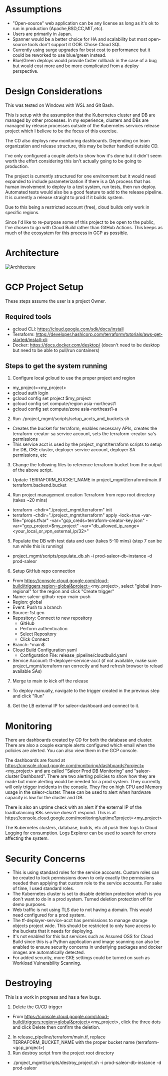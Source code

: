 # Assumptions
- "Open-source" web application can be any license as long as it's ok to run in production (Apache,BSD,CC,MIT,etc).
- Users are primarily in Japan.
- Spanner would be a better choice for HA and scalability but most open-source tools don't support it OOB. Chose Cloud SQL
- Currently using surge upgrades for best cost to performance but it could be reworked to use blue/green instead.
- Blue/Green deploys would provide faster rollback in the case of a bug but would cost more and be more complicated from a deploy perspective.

# Design Considerations
This was tested on Windows with WSL and Git Bash.

This is setup with the assumption that the Kubernetes cluster and DB are managed by other processes.
In my experience, clusters and DBs are managed by release processes outside of the Kubernetes services release project which I believe to be the focus of this exercise.

The CD also deploys new monitoring dashboards. Depending on team organization and release structure, this may be better handled outside CD.

I've only configured a couple alerts to show how it's done but it didn't seem worth the effort considering this isn't actually going to be going to production.

The project is currently structured for one environment but it would need expanded to include parameterization if there is a QA process that has human involvement to deploy to a test system, run tests, then run deploy. Automated tests would also be a good feature to add to the release pipeline. It is currently a release straight to prod if it builds system.

Due to this being a restricted account (free), cloud builds only work in specific regions.

Since I'd like to re-purpose some of this project to be open to the public, I've chosen to go with Cloud Build rather than GitHub Actions. This keeps as much of the ecosystem for this process in GCP as possible.

# Architecture
![Architecture](architecture.drawio.png "Architecture")

# GCP Project Setup
These steps assume the user is a project Owner.

## Required tools
- gcloud CLI: https://cloud.google.com/sdk/docs/install
- Terraform: https://developer.hashicorp.com/terraform/tutorials/aws-get-started/install-cli
- Docker: https://docs.docker.com/desktop/ (doesn't need to be desktop but need to be able to pull/run containers)

## Steps to get the system running
1. Configure local gcloud to use the proper project and region
  - my_project=<my_project>
  - gcloud auth login
  - gcloud config set project $my_project
  - gcloud config set compute/region asia-northeast1
  - gcloud config set compute/zone asia-northeast1-a
2. Run ./project_mgmt/scripts/setup_accts_and_buckets.sh
  - Creates the bucket for terraform, enables necessary APIs, creates the terraform-creator-sa service account, sets the terraform-creator-sa's permissions
  - This service acct is used by the project_mgmt/terraform scripts to setup the DB, GKE cluster, deployer service account, deployer SA permissions, etc
3. Change the following files to reference terraform bucket from the output of the above script.
  - Update TERRAFORM_BUCKET_NAME in project_mgmt/terraform/main.tf terraform.backend.bucket
4. Run project management creation Terraform from repo root directory (takes ~20 mins)
  - terraform -chdir="./project_mgmt/terraform" init
  - terraform -chdir="./project_mgmt/terraform" apply -lock=true -var-file="props.tfvar" -var="gcp_creds=terraform-creator-key.json" -var="gcp_project=$my_project" -var="db_allowed_ip_range=<your_local_or_vpn_external_ip/32>"
5. Populate the DB with test data and user (takes 5-10 mins) (step 7 can be run while this is running)
  - project_mgmt/scripts/populate_db.sh -i prod-saleor-db-instance -d prod-saleor
6. Setup GitHub repo connection
  - From https://console.cloud.google.com/cloud-build/triggers;region=global&project=<my_project>, select "global (non-regional" for the region and click "Create trigger"
  - Name: saleor-github-repo-main-push
  - Region: global
  - Event: Push to a branch
  - Source: 1st gen
  - Repository: Connect to new repository
    - GitHub
    - Perform authentication
    - Select Repository
    - Click Connect
  - Branch: ^main$
  - Cloud Build Configuration yaml
    - Configuration File: release_pipeline/cloudbuild.yaml
  - Service Account: tf-deployer-service-acct (if not available, make sure project_mgmt/terraform ran correctly and hard refresh browser to reload available SAs)
7. Merge to main to kick off the release
  - To deploy manually, navigate to the trigger created in the previous step and click "Run"
8. Get the LB external IP for saleor-dashboard and connect to it.

# Monitoring
There are dashboards created by CD for both the database and cluster. There are also a couple example alerts configured which email when the policies are alerted. You can also view them in the GCP console.

The dashboards are found at https://console.cloud.google.com/monitoring/dashboards?project=<my_project> and are called "Saleor Prod DB Monitoring" and "saleor-cluster Dashboard". There are two alerting policies to show how they are made but more alerting would be needed for a prod system. They currently will only trigger incidents in the console. They fire on high CPU and Memory usage in the saleor-cluster. These can be used to alert when hardware capacity is low for the cluster and DB.

There is also an uptime check with an alert if the external IP of the loadbalancing K8s service doesn't respond. This is at https://console.cloud.google.com/monitoring/uptime?project=<my_project>

The Kubernetes clusters, database, builds, etc all push their logs to Cloud Logging for consumption. Logs Explorer can be used to search for errors affecting the system.

# Security Concerns
- This is using standard roles for the service accounts. Custom roles can be created to lock permissions down to only exactly the permissions needed then applying that custom role to the service accounts. For sake of time, I used standard roles.
- The Kubernetes cluster is set to disable deletion protection which is you don't want to do in a prod system. Turned deletion protection off for demo purposes.
- Web traffic is not using TLS due to not having a domain. This would need configured for a prod system.
- The tf-deployer-service-acct has permissions to manage storage objects project wide. This should be restricted to only have access to the buckets that it needs for deploying.
- It's not enabled for this but services such as Assured OSS for Cloud Build since this is a Python application and image scanning can also be enabled to ensure security concerns in underlying packages and docker images are automatically detected.
- For added security, more GKE settings could be turned on such as Workload Vulnerability Scanning.

# Destroying
This is a work in progress and has a few bugs.
1. Delete the CI/CD trigger
  - From https://console.cloud.google.com/cloud-build/triggers;region=global&project=<my_project>, click the three dots and click Delete then confirm the deletion.
2. In release_pipeline/terraform/main.tf, replace TERRAFORM_BUCKET_NAME with the proper bucket name (terraform-<gcp_project>)
3. Run destroy script from the project root directory
  - ./project_mgmt/scripts/destroy_project.sh -i prod-saleor-db-instance -d prod-saleor
